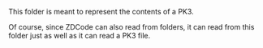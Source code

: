 This folder is meant to represent the contents of a PK3.

Of course, since ZDCode can also read from folders, it can read from this folder just as well
as it can read a PK3 file.
